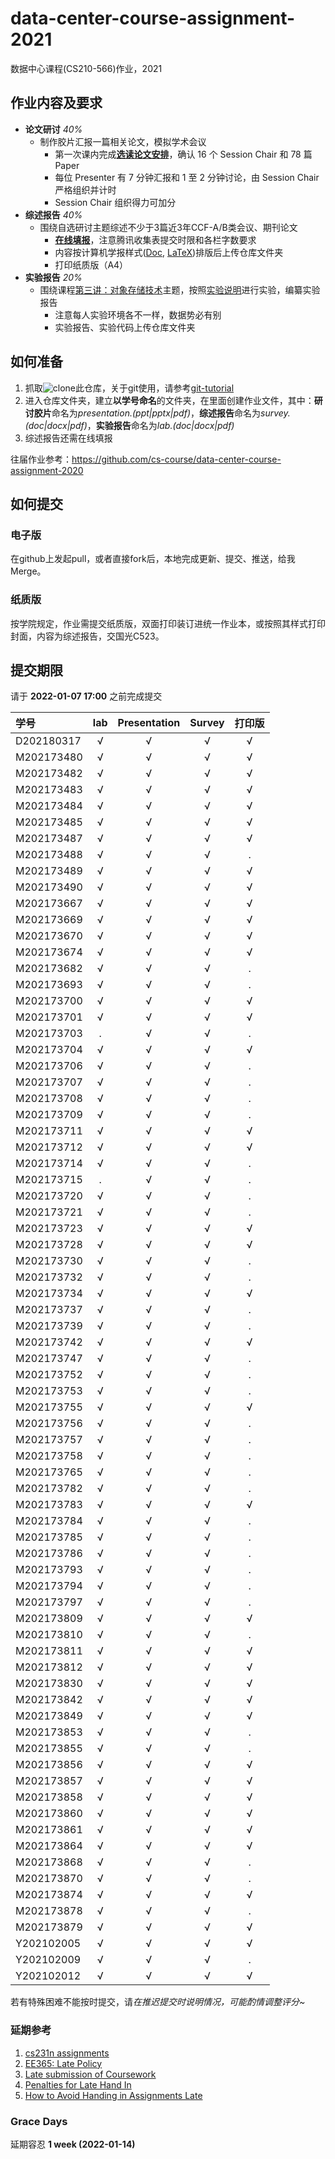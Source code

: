 # data-center-course-assignment-2021

数据中心课程(CS210-566)作业，2021

## 作业内容及要求

- **论文研讨** *40%*
  - 制作胶片汇报一篇相关论文，模拟学术会议
    - 第一次课内完成[**选读论文安排**](https://docs.qq.com/doc/DRG1CZFZmaFRRYkJj)，确认 16 个 Session Chair 和 78 篇 Paper
    - 每位 Presenter 有 7 分钟汇报和 1 至 2 分钟讨论，由 Session Chair 严格组织并计时
    - Session Chair 组织得力可加分
- **综述报告** *40%*
  - 围绕自选研讨主题综述不少于3篇近3年CCF-A/B类会议、期刊论文
    - [**在线填报**](https://docs.qq.com/form/page/DREZhYWV1Q3hPbG1n?_w_tencentdocx_form=1)，注意腾讯收集表提交时限和各栏字数要求
    - 内容按计算机学报样式([Doc](http://cjc.ict.ac.cn/wltg/new/submit/CJC-Templet_Word2003.doc), [LaTeX](http://cjc.ict.ac.cn/wltg/new/submit/LatexTemplet.zip))排版后上传仓库文件夹
    - 打印纸质版（A4）
- **实验报告** *20%*
  - 围绕课程[第三讲：对象存储技术](https://shi_zhan.gitlab.io/data-center-course/data-center-2021-obs)主题，按照[实验说明](https://shi_zhan.gitlab.io/data-center-course/data-center-2021-obs#67)进行实验，编纂实验报告
    - 注意每人实验环境各不一样，数据势必有别
    - 实验报告、实验代码上传仓库文件夹

## 如何准备

1. 抓取![clone](./clone.png?raw=true)此仓库，关于git使用，请参考[git-tutorial](https://github.com/cs-course/git-tutorial)
2. 进入仓库文件夹，建立**以学号命名**的文件夹，在里面创建作业文件，其中：**研讨胶片**命名为*presentation.(ppt|pptx|pdf)*，**综述报告**命名为*survey.(doc|docx|pdf)*，**实验报告**命名为*lab.(doc|docx|pdf)*
3. 综述报告还需在线填报

往届作业参考：<https://github.com/cs-course/data-center-course-assignment-2020>

## 如何提交

### 电子版

在github上发起pull，或者直接fork后，本地完成更新、提交、推送，给我Merge。

### 纸质版

按学院规定，作业需提交纸质版，双面打印装订进统一作业本，或按照其样式打印封面，内容为综述报告，交国光C523。

## 提交期限

请于 **2022-01-07 17:00** 之前完成提交

| 学号       | lab | Presentation | Survey | **打印版** |
| :---       | :---:   | :---:   | :---:  | :---:      |
| D202180317 | √ | √ | √ | √ |
| M202173480 | √ | √ | √ | √ |
| M202173482 | √ | √ | √ | √ |
| M202173483 | √ | √ | √ | √ |
| M202173484 | √ | √ | √ | √ |
| M202173485 | √ | √ | √ | √ |
| M202173487 | √ | √ | √ | √ |
| M202173488 | √ | √ | √ | . |
| M202173489 | √ | √ | √ | √ |
| M202173490 | √ | √ | √ | √ |
| M202173667 | √ | √ | √ | √ |
| M202173669 | √ | √ | √ | √ |
| M202173670 | √ | √ | √ | √ |
| M202173674 | √ | √ | √ | √ |
| M202173682 | √ | √ | √ | . |
| M202173693 | √ | √ | √ | . |
| M202173700 | √ | √ | √ | √ |
| M202173701 | √ | √ | √ | √ |
| M202173703 | . | √ | √ | . |
| M202173704 | √ | √ | √ | √ |
| M202173706 | √ | √ | √ | . |
| M202173707 | √ | √ | √ | . |
| M202173708 | √ | √ | √ | . |
| M202173709 | √ | √ | √ | . |
| M202173711 | √ | √ | √ | √ |
| M202173712 | √ | √ | √ | √ |
| M202173714 | √ | √ | √ | . |
| M202173715 | . | √ | √ | . |
| M202173720 | √ | √ | √ | . |
| M202173721 | √ | √ | √ | . |
| M202173723 | √ | √ | √ | √ |
| M202173728 | √ | √ | √ | √ |
| M202173730 | √ | √ | √ | . |
| M202173732 | √ | √ | √ | . |
| M202173734 | √ | √ | √ | √ |
| M202173737 | √ | √ | √ | . |
| M202173739 | √ | √ | √ | . |
| M202173742 | √ | √ | √ | √ |
| M202173747 | √ | √ | √ | . |
| M202173752 | √ | √ | √ | . |
| M202173753 | √ | √ | √ | . |
| M202173755 | √ | √ | √ | √ |
| M202173756 | √ | √ | √ | . |
| M202173757 | √ | √ | √ | . |
| M202173758 | √ | √ | √ | . |
| M202173765 | √ | √ | √ | . |
| M202173782 | √ | √ | √ | . |
| M202173783 | √ | √ | √ | √ |
| M202173784 | √ | √ | √ | . |
| M202173785 | √ | √ | √ | . |
| M202173786 | √ | √ | √ | . |
| M202173793 | √ | √ | √ | . |
| M202173794 | √ | √ | √ | . |
| M202173797 | √ | √ | √ | . |
| M202173809 | √ | √ | √ | √ |
| M202173810 | √ | √ | √ | . |
| M202173811 | √ | √ | √ | √ |
| M202173812 | √ | √ | √ | √ |
| M202173830 | √ | √ | √ | √ |
| M202173842 | √ | √ | √ | √ |
| M202173849 | √ | √ | √ | √ |
| M202173853 | √ | √ | √ | . |
| M202173855 | √ | √ | √ | . |
| M202173856 | √ | √ | √ | √ |
| M202173857 | √ | √ | √ | √ |
| M202173858 | √ | √ | √ | √ |
| M202173860 | √ | √ | √ | √ |
| M202173861 | √ | √ | √ | √ |
| M202173864 | √ | √ | √ | √ |
| M202173868 | √ | √ | √ | . |
| M202173870 | √ | √ | √ | . |
| M202173874 | √ | √ | √ | √ |
| M202173878 | √ | √ | √ | . |
| M202173879 | √ | √ | √ | √ |
| Y202102005 | √ | √ | √ | √ |
| Y202102009 | √ | √ | √ | . |
| Y202102012 | √ | √ | √ | √ |

若有特殊困难不能按时提交，请*在推迟提交时说明情况，可能酌情调整评分~*

### 延期参考

1. [cs231n assignments](http://vision.stanford.edu/teaching/cs231n/assignments.html)
2. [EE365: Late Policy](https://stanford.edu/class/ee365/late.html)
3. [Late submission of Coursework](https://www2.le.ac.uk/offices/sas2/assessments/late-submission)
4. [Penalties for Late Hand In](http://www.dcs.shef.ac.uk/intranet/teaching/public/assessment/latehandin.html)
5. [How to Avoid Handing in Assignments Late](https://www.wikihow.com/Avoid-Handing-in-Assignments-Late)

### Grace Days

延期容忍 **1 week (2022-01-14)**
